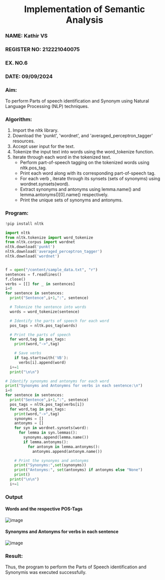 <H1 ALIGN =CENTER>Implementation of Semantic Analysis</H1>
<H3>NAME: Kathir VS</H3>
<H3>REGISTER NO: 212221040075</H3>
<H3>EX. NO.6</H3>
<H3>DATE: 09/09/2024</H3>
<H3>Aim:  </H3>  To perform Parts of speech identification and Synonym using Natural Language Processing (NLP) techniques.
<h3>Algorithm:</h3>

1. Import the nltk library.
2. Download the 'punkt', 'wordnet', and 'averaged_perceptron_tagger' resources.
3. Accept user input for the text.
4. Tokenize the input text into words using the word_tokenize function.
5. Iterate through each word in the tokenized text.
   - Perform part-of-speech tagging on the tokenized words using nltk.pos_tag.<br>
   - Print each word along with its corresponding part-of-speech tag.<br>
   - For each verb , iterate through its synsets (sets of synonyms) using wordnet.synsets(word).<br>
   - Extract synonyms and antonyms using lemma.name() and lemma.antonyms()[0].name() respectively.<br>
   - Print the unique sets of synonyms and antonyms.

<H3>Program:</H3>

```py
!pip install nltk

import nltk
from nltk.tokenize import word_tokenize
from nltk.corpus import wordnet
nltk.download('punkt')
nltk.download('averaged_perceptron_tagger')
nltk.download('wordnet')


f = open("/content/sample_data.txt", "r")
sentences = f.readlines()
f.close()
verbs = [[] for _ in sentences]
i=0
for sentence in sentences:
  print("Sentence",i+1,":", sentence)

  # Tokenize the sentence into words
  words = word_tokenize(sentence)

  # Identify the parts of speech for each word
  pos_tags = nltk.pos_tag(words)

  # Print the parts of speech
  for word,tag in pos_tags:
    print(word,"->",tag)

    # Save verbs
    if tag.startswith('VB'):
      verbs[i].append(word)
  i+=1
  print("\n\n") 

# Identify synonyms and antonyms for each word
print("Synonyms and Antonymns for verbs in each sentence:\n")
i=0
for sentence in sentences:
  print("Sentence",i+1,":", sentence)
  pos_tags = nltk.pos_tag(verbs[i])
  for word,tag in pos_tags:
    print(word,"->",tag)
    synonyms = []
    antonyms = []
    for syn in wordnet.synsets(word):
      for lemma in syn.lemmas():
        synonyms.append(lemma.name())
        if lemma.antonyms():
          for antonym in lemma.antonyms():
            antonyms.append(antonym.name())

    # Print the synonyms and antonyms
    print("Synonyms:",set(synonyms))
    print("Antonyms:", set(antonyms) if antonyms else "None")
    print()
  print("\n\n")
  i+=1
```

<H3>Output</H3>
<h4>Words and the respective POS-Tags </h4>

![image](https://github.com/user-attachments/assets/1f5bf75a-4ca0-4ee5-9908-ce4f40f25dd6)
<h4>Synonyms and Antonyms for verbs in each sentence</h4>

![image](https://github.com/user-attachments/assets/90bbbb0b-5c94-4089-a94a-73a3f816604d)
<H3>Result:</H3>
Thus, the program to perform the Parts of Speech identification and Synonymis was executed successfully.
